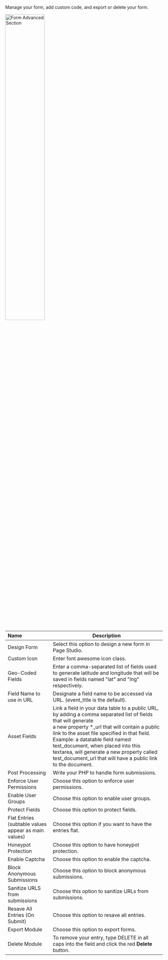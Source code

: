 Manage your form, add custom code, and export or delete your form.

<p><img src="/static/images/workspace/module/modify-module-advanced.jpg" alt="Form Advanced Section" style="width: 50%;"></p>

**Name** | **Description** 
:--- | ---
Design Form | Select this option to design a new form in Page Studio.
Custom Icon | Enter font awesome icon class.
Geo-Coded Fields | Enter a comma-separated list of fields used to generate latitude and longitude that will be saved in fields named "lat" and "lng" respectively.
Field Name to use in URL | Designate a field name to be accessed via URL. (event_title is the default).
Asset Fields | Link a field in your data table to a public URL, by adding a comma separated list of fields that will generate<br> a new property *_url that will contain a public link to the asset file specified in that field. Example: a datatable field named test_document, when placed into this textarea, will generate a new property called test_document_url that will have a public link to the document.
Post Processing | Write your PHP to handle form submissions.
Enforce User Permissions | Choose this option to enforce user permissions.
Enable User Groups | Choose this option to enable user groups.
Protect Fields | Choose this option to protect fields.
Flat Entries (subtable values appear as main values) | Choose this option if you want to have the entries flat.
Honeypot Protection | Choose this option to have honeypot protection.
Enable Captcha | Choose this option to enable the captcha.
Block Anonymous Submissions | Choose this option to block anonymous submissions.
Sanitize URLS from submissions | Choose this option to sanitize URLs from submissions.
Resave All Entries (On Submit) | Choose this option to resave all entries.
Export Module | Choose this option to export forms.
Delete Module | To remove your entry, type DELETE in all caps into the field and click the red **Delete** button.

